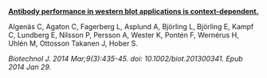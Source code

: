 [**Antibody performance in western blot applications is context-dependent.**](https://www.ncbi.nlm.nih.gov/pubmed/24403002)

Algenäs C, Agaton C, Fagerberg L, Asplund A, Björling L, Björling E, Kampf C, Lundberg E, Nilsson P, Persson A, Wester K, Pontén F, Wernérus H, Uhlén M, Ottosson Takanen J, Hober S.

*Biotechnol J. 2014 Mar;9(3):435-45. doi: 10.1002/biot.201300341. Epub 2014 Jan 29.*
